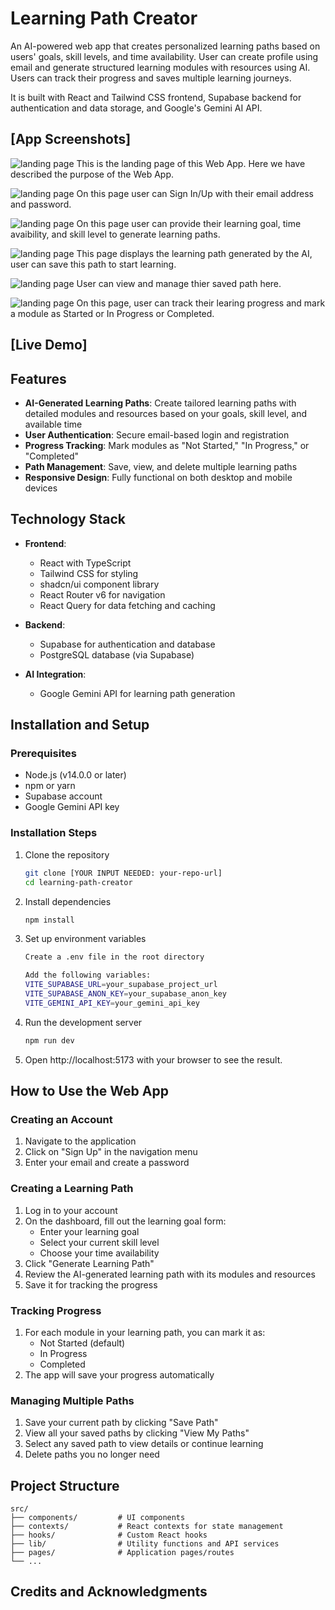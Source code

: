 # Learning Path Creator

An AI-powered web app that creates personalized learning paths based on users' goals, skill levels, and time availability. User can create profile using email and generate structured learning modules with resources using AI. Users can track their progress and saves multiple learning journeys.

It is built with React and Tailwind CSS frontend, Supabase backend for authentication and data storage, and Google's Gemini AI API.

## [App Screenshots]

![landing page](Project_Screenshots/landing-page_192.168.254.200.jpeg "Lending Page")
This is the landing page of this Web App. Here we have described the purpose of the Web App.

![landing page](Project_Screenshots/sign-in-page_192.168.254.200.jpeg "Sign In/Up Page")
On this page user can Sign In/Up with their email address and password.

![landing page](Project_Screenshots/homepage_192.168.254.200.jpeg "Homepage")
On this page user can provide their learning goal, time avaibility, and skill level to generate learning paths.

![landing page](Project_Screenshots/ai-generated-path_192.168.254.200.jpeg "AI Generated Path")
This page displays the learning path generated by the AI, user can save this path to start learning.

![landing page](Project_Screenshots/saved-paths_192.168.254.200.jpeg "Saved Paths")
User can view and manage thier saved path here.

![landing page](Project_Screenshots/progress-tracking_192.168.254.200.jpeg "Tracking Module Progress")
On this page, user can track their learing progress and mark a module as Started or In Progress or Completed.

## [Live Demo]
<!-- If your application is deployed, add the link here -->

## Features

- **AI-Generated Learning Paths**: Create tailored learning paths with detailed modules and resources based on your goals, skill level, and available time
- **User Authentication**: Secure email-based login and registration
- **Progress Tracking**: Mark modules as "Not Started," "In Progress," or "Completed"
- **Path Management**: Save, view, and delete multiple learning paths
- **Responsive Design**: Fully functional on both desktop and mobile devices

## Technology Stack

- **Frontend**:
  - React with TypeScript
  - Tailwind CSS for styling
  - shadcn/ui component library
  - React Router v6 for navigation
  - React Query for data fetching and caching

- **Backend**:
  - Supabase for authentication and database
  - PostgreSQL database (via Supabase)

- **AI Integration**:
  - Google Gemini API for learning path generation

## Installation and Setup

### Prerequisites
- Node.js (v14.0.0 or later)
- npm or yarn
- Supabase account
- Google Gemini API key

### Installation Steps

1. Clone the repository
   ```bash
   git clone [YOUR INPUT NEEDED: your-repo-url]
   cd learning-path-creator
2. Install dependencies
   ```bash
   npm install
3. Set up environment variables
   ```bash
   Create a .env file in the root directory

   Add the following variables:
   VITE_SUPABASE_URL=your_supabase_project_url
   VITE_SUPABASE_ANON_KEY=your_supabase_anon_key
   VITE_GEMINI_API_KEY=your_gemini_api_key
4. Run the development server
   ```bash
   npm run dev
5. Open http://localhost:5173 with your browser to see the result.

## How to Use the Web App

### Creating an Account
1. Navigate to the application
2. Click on "Sign Up" in the navigation menu
3. Enter your email and create a password

### Creating a Learning Path
1. Log in to your account
2. On the dashboard, fill out the learning goal form:
   * Enter your learning goal
   * Select your current skill level
   * Choose your time availability
3. Click "Generate Learning Path"
4. Review the AI-generated learning path with its modules and resources
5. Save it for tracking the progress

### Tracking Progress

1. For each module in your learning path, you can mark it as:
   * Not Started (default)
   * In Progress
   * Completed
2. The app will save your progress automatically

### Managing Multiple Paths
1. Save your current path by clicking "Save Path"
2. View all your saved paths by clicking "View My Paths"
3. Select any saved path to view details or continue learning
4. Delete paths you no longer need

## Project Structure

```
src/
├── components/         # UI components
├── contexts/           # React contexts for state management
├── hooks/              # Custom React hooks
├── lib/                # Utility functions and API services
├── pages/              # Application pages/routes
└── ...
```

## Credits and Acknowledgments

